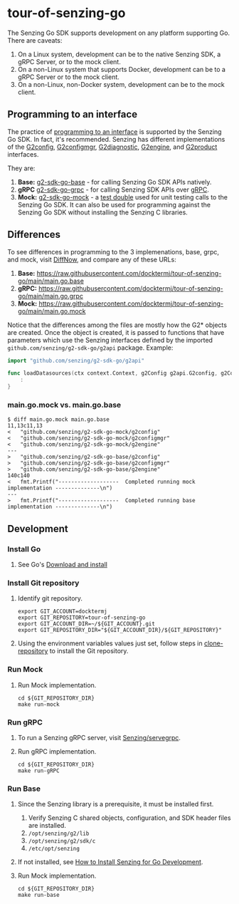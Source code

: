 # tour-of-senzing-go

The Senzing Go SDK supports development on any platform supporting Go.
There are caveats:

1. On a Linux system, development can be to the native Senzing SDK, a gRPC Server, or to the mock client.
1. On a non-Linux system that supports Docker, development can be to a gRPC Server or to the mock client.
1. On a non-Linux, non-Docker system, development can be to the mock client.

## Programming to an interface

The practice of
[programming to an interface](https://www.google.com/search?channel=fs&client=ubuntu&q=program+to+interfaces)
is supported by the Senzing Go SDK.
In fact, it's recommended.
Senzing has different implementations of the
[G2config](https://pkg.go.dev/github.com/senzing/g2-sdk-go/g2api#G2config),
[G2configmgr](https://pkg.go.dev/github.com/senzing/g2-sdk-go/g2api#G2configmgr),
[G2diagnostic](https://pkg.go.dev/github.com/senzing/g2-sdk-go/g2api#G2diagnostic),
[G2engine](https://pkg.go.dev/github.com/senzing/g2-sdk-go/g2api#G2engine), and
[G2product](https://pkg.go.dev/github.com/senzing/g2-sdk-go/g2api#G2product)
interfaces.

They are:

1. **Base:** [g2-sdk-go-base](https://pkg.go.dev/github.com/senzing/g2-sdk-go-base) - for
   calling Senzing Go SDK APIs natively.
1. **gRPC** [g2-sdk-go-grpc](https://pkg.go.dev/github.com/senzing/g2-sdk-go-grpc) - for
   calling Senzing SDK APIs over [gRPC](https://grpc.io/).
1. **Mock:** [g2-sdk-go-mock](https://pkg.go.dev/github.com/senzing/g2-sdk-go-mock) - a
   [test double](https://en.wikipedia.org/wiki/Test_double)
   used for unit testing calls to the Senzing Go SDK.
   It can also be used for programming against the Senzing Go SDK without
   installing the Senzing C libraries.

## Differences

To see differences in programming to the 3 implemenations, base, grpc, and mock, visit
[DiffNow](https://www.diffnow.com/compare-urls),
and compare any of these URLs:

1. **Base:** <https://raw.githubusercontent.com/docktermj/tour-of-senzing-go/main/main.go.base>
1. **gRPC:** <https://raw.githubusercontent.com/docktermj/tour-of-senzing-go/main/main.go.grpc>
1. **Mock:** <https://raw.githubusercontent.com/docktermj/tour-of-senzing-go/main/main.go.mock>

Notice that the differences among the files are mostly how the G2* objects are created.
Once the object is created, it is passed to functions that have
parameters which use the Senzing interfaces defined by the imported
`github.com/senzing/g2-sdk-go/g2api` package.
Example:

```go
import "github.com/senzing/g2-sdk-go/g2api"

func loadDatasources(ctx context.Context, g2Config g2api.G2config, g2Configmgr g2api.G2configmgr, g2Engine g2api.G2engine) {
    :
}
```

### main.go.mock vs. main.go.base

```console
$ diff main.go.mock main.go.base
11,13c11,13
<   "github.com/senzing/g2-sdk-go-mock/g2config"
<   "github.com/senzing/g2-sdk-go-mock/g2configmgr"
<   "github.com/senzing/g2-sdk-go-mock/g2engine"
---
>   "github.com/senzing/g2-sdk-go-base/g2config"
>   "github.com/senzing/g2-sdk-go-base/g2configmgr"
>   "github.com/senzing/g2-sdk-go-base/g2engine"
140c140
<   fmt.Printf("-------------------  Completed running mock implementation --------------\n")
---
>   fmt.Printf("-------------------  Completed running base implementation --------------\n")
```

## Development

### Install Go

1. See Go's [Download and install](https://go.dev/doc/install)

### Install Git repository

1. Identify git repository.

    ```console
    export GIT_ACCOUNT=docktermj
    export GIT_REPOSITORY=tour-of-senzing-go
    export GIT_ACCOUNT_DIR=~/${GIT_ACCOUNT}.git
    export GIT_REPOSITORY_DIR="${GIT_ACCOUNT_DIR}/${GIT_REPOSITORY}"

    ```

1. Using the environment variables values just set, follow steps in
   [clone-repository](https://github.com/Senzing/knowledge-base/blob/main/HOWTO/clone-repository.md) to install the Git repository.

### Run Mock

1. Run Mock implementation.

    ```console
    cd ${GIT_REPOSITORY_DIR}
    make run-mock

    ```

### Run gRPC

1. To run a Senzing gRPC server, visit
   [Senzing/servegrpc](https://github.com/Senzing/servegrpc).

1. Run gRPC implementation.

    ```console
    cd ${GIT_REPOSITORY_DIR}
    make run-gRPC

    ```

### Run Base

1. Since the Senzing library is a prerequisite, it must be installed first.
    1. Verify Senzing C shared objects, configuration, and SDK header files are installed.
    1. `/opt/senzing/g2/lib`
    1. `/opt/senzing/g2/sdk/c`
    1. `/etc/opt/senzing`

1. If not installed, see
   [How to Install Senzing for Go Development](https://github.com/Senzing/knowledge-base/blob/main/HOWTO/install-senzing-for-go-development.md).

1. Run Mock implementation.

    ```console
    cd ${GIT_REPOSITORY_DIR}
    make run-base
